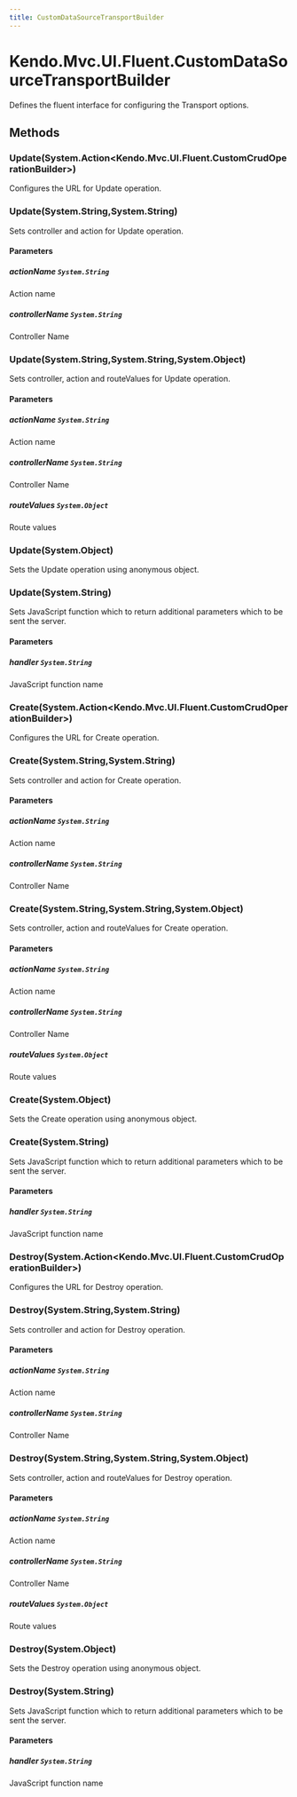 ```yaml
---
title: CustomDataSourceTransportBuilder
---
```


# Kendo.Mvc.UI.Fluent.CustomDataSourceTransportBuilder
Defines the fluent interface for configuring the Transport options.




## Methods


### Update(System.Action\<Kendo.Mvc.UI.Fluent.CustomCrudOperationBuilder\>)
Configures the URL for Update operation.





### Update(System.String,System.String)
Sets controller and action for Update operation.


#### Parameters

##### actionName `System.String`
Action name

##### controllerName `System.String`
Controller Name





### Update(System.String,System.String,System.Object)
Sets controller, action and routeValues for Update operation.


#### Parameters

##### actionName `System.String`
Action name

##### controllerName `System.String`
Controller Name

##### routeValues `System.Object`
Route values





### Update(System.Object)
Sets the Update operation using anonymous object.





### Update(System.String)
Sets JavaScript function which to return additional parameters which to be sent the server.


#### Parameters

##### handler `System.String`
JavaScript function name





### Create(System.Action\<Kendo.Mvc.UI.Fluent.CustomCrudOperationBuilder\>)
Configures the URL for Create operation.





### Create(System.String,System.String)
Sets controller and action for Create operation.


#### Parameters

##### actionName `System.String`
Action name

##### controllerName `System.String`
Controller Name





### Create(System.String,System.String,System.Object)
Sets controller, action and routeValues for Create operation.


#### Parameters

##### actionName `System.String`
Action name

##### controllerName `System.String`
Controller Name

##### routeValues `System.Object`
Route values





### Create(System.Object)
Sets the Create operation using anonymous object.





### Create(System.String)
Sets JavaScript function which to return additional parameters which to be sent the server.


#### Parameters

##### handler `System.String`
JavaScript function name





### Destroy(System.Action\<Kendo.Mvc.UI.Fluent.CustomCrudOperationBuilder\>)
Configures the URL for Destroy operation.





### Destroy(System.String,System.String)
Sets controller and action for Destroy operation.


#### Parameters

##### actionName `System.String`
Action name

##### controllerName `System.String`
Controller Name





### Destroy(System.String,System.String,System.Object)
Sets controller, action and routeValues for Destroy operation.


#### Parameters

##### actionName `System.String`
Action name

##### controllerName `System.String`
Controller Name

##### routeValues `System.Object`
Route values





### Destroy(System.Object)
Sets the Destroy operation using anonymous object.





### Destroy(System.String)
Sets JavaScript function which to return additional parameters which to be sent the server.


#### Parameters

##### handler `System.String`
JavaScript function name






